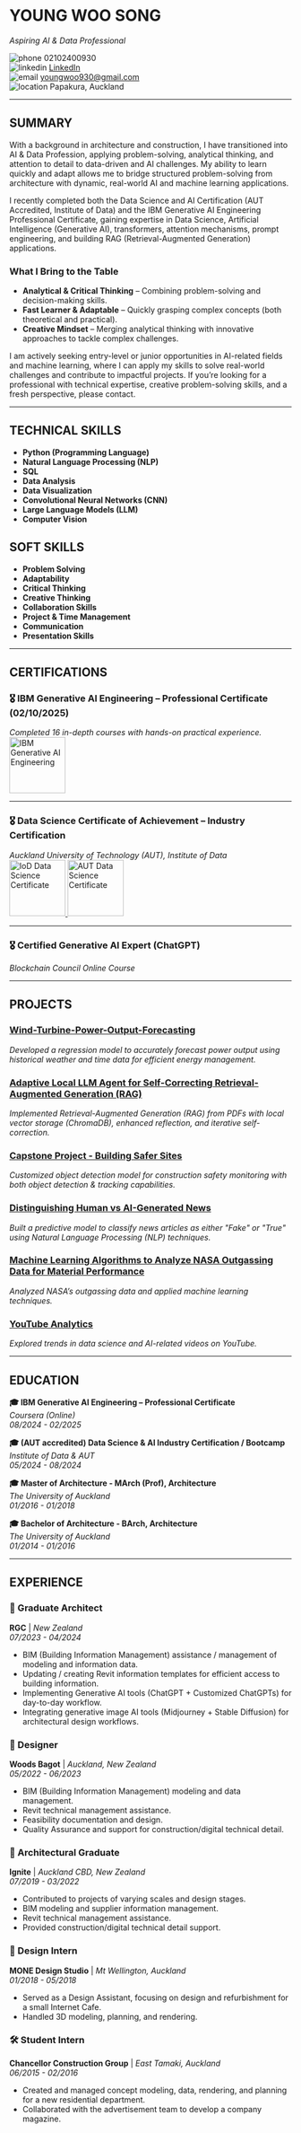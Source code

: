 # **YOUNG WOO SONG**
*Aspiring AI & Data Professional*

![phone](https://img.icons8.com/ios-filled/16/000000/phone.png) 02102400930  
![linkedin](https://img.icons8.com/ios-filled/16/000000/linkedin.png) [LinkedIn](https://www.linkedin.com/in/young-woo-song-145488217/)  
![email](https://img.icons8.com/ios-filled/16/000000/new-post.png) youngwoo930@gmail.com  
![location](https://img.icons8.com/ios-filled/16/000000/marker.png) Papakura, Auckland

---

## **SUMMARY**

With a background in architecture and construction, I have transitioned into AI & Data Profession, applying problem-solving, analytical thinking, and attention to detail to data-driven and AI challenges. My ability to learn quickly and adapt allows me to bridge structured problem-solving from architecture with dynamic, real-world AI and machine learning applications.

I recently completed both the Data Science and AI Certification (AUT Accredited, Institute of Data) and the IBM Generative AI Engineering Professional Certificate, gaining expertise in Data Science, Artificial Intelligence (Generative AI), transformers, attention mechanisms, prompt engineering, and building RAG (Retrieval-Augmented Generation) applications.

### **What I Bring to the Table**
- **Analytical & Critical Thinking** – Combining problem-solving and decision-making skills.  
- **Fast Learner & Adaptable** – Quickly grasping complex concepts (both theoretical and practical).  
- **Creative Mindset** – Merging analytical thinking with innovative approaches to tackle complex challenges.

I am actively seeking entry-level or junior opportunities in AI-related fields and machine learning, where I can apply my skills to solve real-world challenges and contribute to impactful projects. If you’re looking for a professional with technical expertise, creative problem-solving skills, and a fresh perspective, please contact.

---

## **TECHNICAL SKILLS**
- **Python (Programming Language)**
- **Natural Language Processing (NLP)**
- **SQL**
- **Data Analysis**
- **Data Visualization**
- **Convolutional Neural Networks (CNN)**
- **Large Language Models (LLM)**
- **Computer Vision**

## **SOFT SKILLS**
- **Problem Solving**
- **Adaptability**
- **Critical Thinking**
- **Creative Thinking**
- **Collaboration Skills**
- **Project & Time Management**
- **Communication**
- **Presentation Skills**

---
## **CERTIFICATIONS**

### 🎖 IBM Generative AI Engineering – Professional Certificate (02/10/2025)  
*Completed 16 in-depth courses with hands-on practical experience.*  
<a href="https://raw.githubusercontent.com/Userdflt/Young-s-Portfolio/refs/heads/main/certificates/Coursera%20GZAU70GSFTGY.pdf">
  <img src="https://raw.githubusercontent.com/Userdflt/Young-s-Portfolio/refs/heads/main/certificates/IBM_Certification.png" alt="IBM Generative AI Engineering" width="100" height="100">
</a>  

---

### 🎖 Data Science Certificate of Achievement – Industry Certification  
*Auckland University of Technology (AUT), Institute of Data*  
<a href="https://raw.githubusercontent.com/Userdflt/Young-s-Portfolio/ea5f756fab028ede89224e919ce3f986c61595b9/certificates/Young%20Woo%20Song_IoD_Data%20Science%20Certificate_2.pdf">
  <img src="https://raw.githubusercontent.com/Userdflt/Young-s-Portfolio/refs/heads/main/certificates/IoD_Certificate.png" alt="IoD Data Science Certificate" width="100" height="100">
</a>  <a href="https://raw.githubusercontent.com/Userdflt/Young-s-Portfolio/ea5f756fab028ede89224e919ce3f986c61595b9/certificates/Young%20Woo%20Song_AUT_Data%20Science%20Certificate_2.pdf">
  <img src="https://raw.githubusercontent.com/Userdflt/Young-s-Portfolio/refs/heads/main/certificates/AUT_Certificate.png" alt="AUT Data Science Certificate" width="100" height="100">
</a>  

---

### 🎖 Certified Generative AI Expert (ChatGPT)  
*Blockchain Council Online Course*  

---

## **PROJECTS**

### [Wind-Turbine-Power-Output-Forecasting](https://github.com/Userdflt/Wind-Turbine-Power-Output-Forecasting)
*Developed a regression model to accurately forecast power output using historical weather and time data for efficient energy management.*

### [Adaptive Local LLM Agent for Self-Correcting Retrieval-Augmented Generation (RAG)](https://github.com/Userdflt/Adaptive-Local-LLM-Agent-for-Self-Correcting-Retrieval-Augmented-Generation-RAG-)
*Implemented Retrieval-Augmented Generation (RAG) from PDFs with local vector storage (ChromaDB), enhanced reflection, and iterative self-correction.*

### [Capstone Project - Building Safer Sites](https://github.com/Userdflt/Capstone_Project-Building-Safer-Sites-Computer-Vision-CNN-Model-)
*Customized object detection model for construction safety monitoring with both object detection & tracking capabilities.*

### [Distinguishing Human vs AI-Generated News](https://github.com/Userdflt/Mini-Project_3_Distinguishing-Human-vs-AI-Generated-News)
*Built a predictive model to classify news articles as either "Fake" or "True" using Natural Language Processing (NLP) techniques.*

### [Machine Learning Algorithms to Analyze NASA Outgassing Data for Material Performance](https://github.com/Userdflt/Mini_Project_2_NASA-Outgassing-DB)
*Analyzed NASA’s outgassing data and applied machine learning techniques.*

### [YouTube Analytics](https://github.com/Userdflt/Mini-Project_1_YouTube_Analytics)
*Explored trends in data science and AI-related videos on YouTube.*

---

## **EDUCATION**

**🎓 IBM Generative AI Engineering – Professional Certificate**  
*Coursera (Online)*  
*08/2024 - 02/2025*  

**🎓 (AUT accredited) Data Science & AI Industry Certification / Bootcamp**  
*Institute of Data & AUT*  
*05/2024 - 08/2024*

**🎓 Master of Architecture - MArch (Prof), Architecture**  
*The University of Auckland*  
*01/2016 - 01/2018*

**🎓 Bachelor of Architecture - BArch, Architecture**  
*The University of Auckland*  
*01/2014 - 01/2016*

---

## **EXPERIENCE**

### **🏢 Graduate Architect**  
**RGC** | *New Zealand*  
*07/2023 - 04/2024*  
- BIM (Building Information Management) assistance / management of modeling and information data.  
- Updating / creating Revit information templates for efficient access to building information.  
- Implementing Generative AI tools (ChatGPT + Customized ChatGPTs) for day-to-day workflow.  
- Integrating generative image AI tools (Midjourney + Stable Diffusion) for architectural design workflows.

### **🏢 Designer**  
**Woods Bagot** | *Auckland, New Zealand*  
*05/2022 - 06/2023*  
- BIM (Building Information Management) modeling and data management.  
- Revit technical management assistance.  
- Feasibility documentation and design.  
- Quality Assurance and support for construction/digital technical detail.

### **🏢 Architectural Graduate**  
**Ignite** | *Auckland CBD, New Zealand*  
*07/2019 - 03/2022*  
- Contributed to projects of varying scales and design stages.  
- BIM modeling and supplier information management.  
- Revit technical management assistance.  
- Provided construction/digital technical detail support.

### **🎨 Design Intern**  
**MONE Design Studio** | *Mt Wellington, Auckland*  
*01/2018 - 05/2018*  
- Served as a Design Assistant, focusing on design and refurbishment for a small Internet Cafe.  
- Handled 3D modeling, planning, and rendering.

### **🛠️ Student Intern**  
**Chancellor Construction Group** | *East Tamaki, Auckland*  
*06/2015 - 02/2016*  
- Created and managed concept modeling, data, rendering, and planning for a new residential department.  
- Collaborated with the advertisement team to develop a company magazine.
